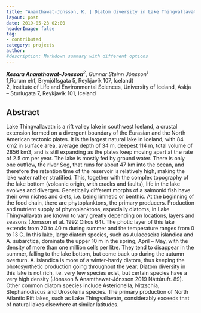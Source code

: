 ```yaml
---
title: "Anamthawat-Jonsson, K. | Diatom diversity in Lake Thingvallavatn, Iceland"
layout: post
date: 2019-05-23 02:00
headerImage: false
tag:
- contributed
category: projects
author:
#description: Markdown summary with different options
---
```


_**Kesara Anamthawat-Jonsson**<sup>2</sup>, Gunnar Steinn Jónsson<sup>1</sup>_<br/>
1,Rorum ehf, Brynjólfsgata 5, Reykjavík 107, Iceland)<br/>
2, Institute of Life and Environmental Sciences, University of Iceland, Askja – Sturlugata 7, Reykjavík 101, Iceland<br/>

## Abstract

Lake Thingvallavatn is a rift valley lake in southwest Iceland, a crustal extension formed on a divergent boundary of the Eurasian and the North American tectonic plates. It is the largest natural lake in Iceland, with 84 km2 in surface area, average depth of 34 m, deepest 114 m, total volume of 2856 km3, and is still expanding as the plates keep moving apart at the rate of 2.5 cm per year. The lake is mostly fed by ground water. There is only one outflow, the river Sog, that runs for about 47 km into the ocean, and therefore the retention time of the reservoir is relatively high, making the lake water rather stratified. This, together with the complex topography of the lake bottom (volcanic origin, with cracks and faults), life in the lake evolves and diverges. Genetically different morphs of a salmonid fish have their own niches and diets, i.e. being limnetic or benthic. At the beginning of the food chain, there are phytoplanktons, the primary producers. Production and nutrient supply of phytoplanktons, especially diatoms, in Lake Thingvallavatn are known to vary greatly depending on locations, layers and seasons (Jónsson et al. 1992 Oikos 64). The photic layer of this lake extends from 20 to 40 m during summer and the temperature ranges from 0 to 13 C. In this lake, large diatom species, such as Aulacoseira islandica and A. subarctica, dominate the upper 10 m in the spring, April – May, with the density of more than one million cells per litre. They tend to disappear in the summer, falling to the lake bottom, but come back up during the autumn overturn. A. islandica is more of a winter-hardy diatom, thus keeping the photosynthetic production going throughout the year. Diatom diversity in this lake is not rich, i.e. very few species exist, but certain species have a very high density (Jónsson & Anamthawat-Jónsson 2019 Náttúrufr. 89). Other common diatom species include Asterionella, Nitzschia, Stephanodiscus and Urosolenia species. The primary production of North Atlantic Rift lakes, such as Lake Thingvallavatn, considerably exceeds that of natural lakes elsewhere at similar latitudes. <br/>

